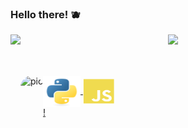 ### Hello there!  🫐
<div align="center">
  <a href="https://github.com/FelipeWasTaken">
  <img align="left" height="180em" src="https://github-readme-stats.vercel.app/api?username=FelipeWasTaken&show_icons=true&theme=tokyonight&include_all_commits=true&count_private=true"/>
  <img height="180em" src="https://i.pinimg.com/564x/11/05/4a/11054a387cbb0c93cb0112308c31935e.jpg"/>
</div>
  
##
  
 <div style="display: inline_block"><br>
  <img align="center" alt="Python" height="50" width="60" src="https://raw.githubusercontent.com/devicons/devicon/master/icons/python/python-original.svg"> 
  <img align="center" alt="Js" height="40" width="50" src="https://raw.githubusercontent.com/devicons/devicon/master/icons/javascript/javascript-plain.svg">
  <img align="left" alt="pic" height="150" style="border-radius:80px;" src="https://i.pinimg.com/564x/c8/1a/9b/c81a9bf2a3d597bc95e28f979dd41f33.jpg">
</div>!
